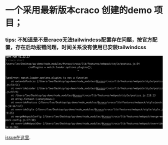 # 一个采用最新版本craco 创建的demo 项目；

### tips: 不知道是不是craco无法tailwindcss配置存在问题，按官方配置，存在启动报错问题，时间关系没有使用已安装tailwindcss

![图片](./src/error.png)

[issue在这里](https://github.com/facebook/create-react-app/issues/11777).

